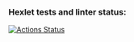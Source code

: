 ### Hexlet tests and linter status:
[![Actions Status](https://github.com/deus-ex-m/js-oop-project-62/actions/workflows/hexlet-check.yml/badge.svg)](https://github.com/deus-ex-m/js-oop-project-62/actions)